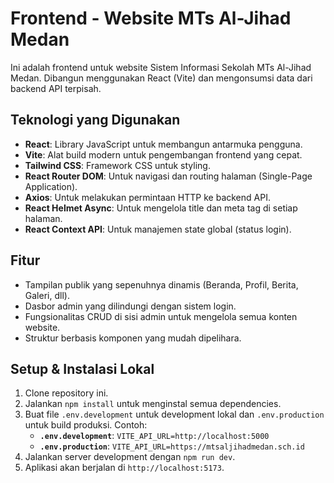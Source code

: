 # Frontend - Website MTs Al-Jihad Medan

Ini adalah frontend untuk website Sistem Informasi Sekolah MTs Al-Jihad Medan. Dibangun menggunakan React (Vite) dan mengonsumsi data dari backend API terpisah.

## Teknologi yang Digunakan

- **React**: Library JavaScript untuk membangun antarmuka pengguna.
- **Vite**: Alat build modern untuk pengembangan frontend yang cepat.
- **Tailwind CSS**: Framework CSS untuk styling.
- **React Router DOM**: Untuk navigasi dan routing halaman (Single-Page Application).
- **Axios**: Untuk melakukan permintaan HTTP ke backend API.
- **React Helmet Async**: Untuk mengelola title dan meta tag di setiap halaman.
- **React Context API**: Untuk manajemen state global (status login).

## Fitur

- Tampilan publik yang sepenuhnya dinamis (Beranda, Profil, Berita, Galeri, dll).
- Dasbor admin yang dilindungi dengan sistem login.
- Fungsionalitas CRUD di sisi admin untuk mengelola semua konten website.
- Struktur berbasis komponen yang mudah dipelihara.

## Setup & Instalasi Lokal

1.  Clone repository ini.
2.  Jalankan `npm install` untuk menginstal semua dependencies.
3.  Buat file `.env.development` untuk development lokal dan `.env.production` untuk build produksi. Contoh:
    - **`.env.development`**: `VITE_API_URL=http://localhost:5000`
    - **`.env.production`**: `VITE_API_URL=https://mtsaljihadmedan.sch.id`
4.  Jalankan server development dengan `npm run dev`.
5.  Aplikasi akan berjalan di `http://localhost:5173`.
